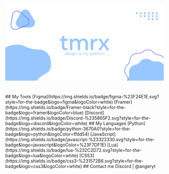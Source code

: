 <p align="center">
  <img width="1819" src="https://github.com/AngerminecraftYT/AngerminecraftYT/blob/main/github.png?raw=true" />
</p>
<h1 align="center"> </h1>
## My Tools
[Figma](https://img.shields.io/badge/figma-%23F24E1E.svg?style=for-the-badge&logo=figma&logoColor=white) [Framer](https://img.shields.io/badge/Framer-black?style=for-the-badge&logo=framer&logoColor=blue) [Discord](https://img.shields.io/badge/Discord-%235865F2.svg?style=for-the-badge&logo=discord&logoColor=white)
## My Languages
[Python](https://img.shields.io/badge/python-3670A0?style=for-the-badge&logo=python&logoColor=ffdd54) [JavaScript](https://img.shields.io/badge/javascript-%23323330.svg?style=for-the-badge&logo=javascript&logoColor=%23F7DF1E) [Lua](https://img.shields.io/badge/lua-%232C2D72.svg?style=for-the-badge&logo=lua&logoColor=white) [CSS3](https://img.shields.io/badge/css3-%231572B6.svg?style=for-the-badge&logo=css3&logoColor=white)
## Contact me
Discord | @angeryt
